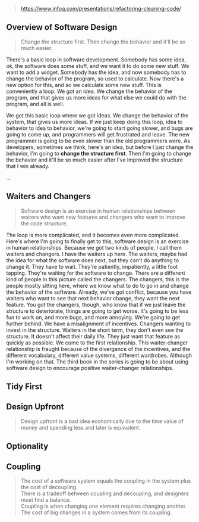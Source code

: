 
> https://www.infoq.com/presentations/refactoring-cleaning-code/

## Overview of Software Design

> Change the structure first. Then change the behavior and it'll be so much easier.

There's a basic loop in software development. Somebody has some idea, ok, the software does some stuff, and we want it to do some new stuff. We want to add a widget. Somebody has the idea, and now somebody has to change the behavior of the program, so used to calculate. Now there's a new option for this, and so we calculate some new stuff. This is conveniently a loop. We got an idea. We change the behavior of the program, and that gives us more ideas for what else we could do with the program, and all is well.

We got this basic loop where we got ideas. We change the behavior of the system, that gives us more ideas. If we just keep doing this loop, idea to behavior to idea to behavior, we're going to start going slower, and bugs are going to come up, and programmers will get frustrated and leave. The new programmer is going to be even slower than the old programmers were. As developers, sometimes we think, here's an idea, but before I just change the behavior, I'm going to **change the structure first**. Then I'm going to change the behavior and it'll be so much easier after I've improved the structure that I win already.

...

## Waiters and Changers

> Software design is an exercise in human relationships between waiters who want new features and changers who want to improve the code structure.

The loop is more complicated, and it becomes even more complicated. Here's where I'm going to finally get to this, software design is an exercise in human relationships. Because we got two kinds of people, I call them waiters and changers. I have the waiters up here. The waiters, maybe had the idea for what the software does next, but they can't do anything to change it. They have to wait. They're patiently, impatiently, a little foot tapping. They're waiting for the software to change. There are a different kind of people in this picture called the changers. The changers, this is the people mostly sitting here, where we know what to do to go in and change the behavior of the software. Already, we've got conflict, because you have waiters who want to see that next behavior change, they want the next feature. You got the changers, though, who know that if we just leave the structure to deteriorate, things are going to get worse. It's going to be less fun to work on, and more bugs, and more annoying. We're going to get further behind. We have a misalignment of incentives. Changers wanting to invest in the structure. Waiters in the short term, they don't even see the structure. It doesn't affect their daily life. They just want that feature as quickly as possible. We come to the first relationship. This waiter-changer relationship is fraught because of the divergence of the incentives, and the different vocabulary, different value systems, different wardrobes. Although I'm working on that. The third book in the series is going to be about using software design to encourage positive waiter-changer relationships.

## Tidy First

## Design Upfront

> Design upfront is a bad idea economically due to the time value of money and spending less and later is equivalent.

## Optionality

## Coupling

> The cost of a software system equals the coupling in the system plus the cost of decoupling.  
> There is a tradeoff between coupling and decoupling, and designers must find a balance.  
> Coupling is when changing one element requires changing another.  
> The cost of big changes in a system comes from its coupling.
